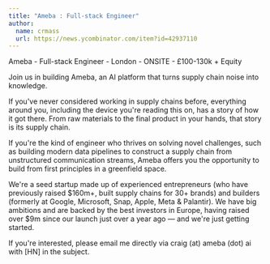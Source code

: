 ```yaml
---
title: "Ameba : Full-stack Engineer"
author:
  name: crmass
  url: https://news.ycombinator.com/item?id=42937110
---
```

Ameba - Full-stack Engineer - London - ONSITE - £100-130k + Equity

Join us in building Ameba, an AI platform that turns supply chain noise into knowledge.

If you&#x27;ve never considered working in supply chains before, everything around you, including the device you&#x27;re reading this on, has a story of how it got there. From raw materials to the final product in your hands, that story is its supply chain.

If you&#x27;re the kind of engineer who thrives on solving novel challenges, such as building modern data pipelines to construct a supply chain from unstructured communication streams, Ameba offers you the opportunity to build from first principles in a greenfield space.

We&#x27;re a seed startup made up of experienced entrepreneurs (who have previously raised $160m+, built supply chains for 30+ brands) and builders (formerly at Google, Microsoft, Snap, Apple, Meta &amp; Palantir). We have big ambitions and are backed by the best investors in Europe, having raised over $9m since our launch just over a year ago — and we&#x27;re just getting started.

If you&#x27;re interested, please email me directly via craig (at) ameba (dot) ai with [HN] in the subject.
<JobApplication />
